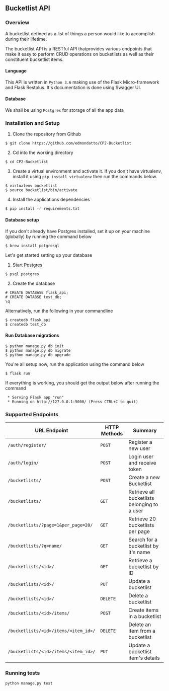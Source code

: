 ## Bucketlist API

### Overview

A bucketlist defined as a list of things a person would like to accomplish during their lifetime.

The bucketlist API is a RESTful API thatprovides various endpoints that make it easy to perform CRUD operations on 
bucketlists as well as their 
constituent bucketlist items.

#### Language
This API is written in `Python 3.6` making use of the Flask Micro-framework and Flask Restplus. It's documentation is 
done using Swagger UI. 

#### Database
We shall be using `Postgres` for storage of all the app data

### Installation and Setup
1. Clone the repository from Github
```commandline
$ git clone https://github.com/edmondatto/CP2-Bucketlist
```
2. Cd into the working directory
```commandline
$ cd CP2-Bucketlist
```
3. Create a virtual environment and activate it. If you don't have virtualenv, install it using `pip install virtualenv` 
then run the commands below.
```commandline
$ virtualenv bucketlist
$ source bucketlist/bin/activate
```
4. Install the applications dependencies
```commandline
$ pip install -r requirements.txt
```

#### Database setup
If you don't already have Postgres installed, set it up on your machine (globally) by running the command below
```commandline
$ brew install potgresql
```
Let's get started setting up your database
1. Start Postgres
```commandline
$ psql postgres
```
2. Create the database
```commandline
# CREATE DATABASE flask_api;
# CREATE DATABSE test_db;
\q
```
Alternatively, run the following in your commandline
```commandline
$ createdb flask_api
$ createdb test_db
```

#### Run Database migrations
```commandline
$ python manage.py db init
$ python manage.py db migrate
$ python manage.py db upgrade
```

You're all setup now, run the application using the command below
```commandline
$ flask run
```
If everything is working, you should get the output below after running the command
```commandline
 * Serving Flask app "run"
 * Running on http://127.0.0.1:5000/ (Press CTRL+C to quit)
```

### Supported Endpoints


| URL Endpoint | HTTP Methods | Summary |
| -------- | ------------- | --------- |
| `/auth/register/` | `POST`  | Register a new user|
|  `/auth/login/` | `POST` | Login user and receive token|
| `/bucketlists/` | `POST` | Create a new Bucketlist |
| `/bucketlists/` | `GET` | Retrieve all bucketlists belonging to a user |
| `/bucketlists/?page=1&per_page=20/` | `GET` | Retrieve 20 bucketlists per page |
 `/bucketlists/?q=name/` | `GET` | Search for a bucketlist by it's name|
| `/bucketlists/<id>/` | `GET` |  Retrieve a bucketlist by ID|
| `/bucketlists/<id>/` | `PUT` | Update a bucketlist |
| `/bucketlists/<id>/` | `DELETE` | Delete a bucketlist |
| `/bucketlists/<id>/items/` | `POST` |  Create items in a bucketlist |
| `/bucketlists/<id>/items/<item_id>/` | `DELETE`| Delete an item from a bucketlist|
| `/bucketlists/<id>/items/<item_id>/` | `PUT`| Update a bucketlist item's details|

### Running tests
```commandline
python manage.py test
```